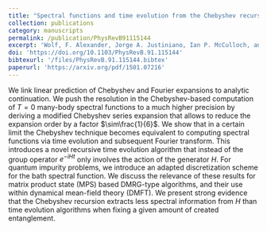 ```yaml
---
title: "Spectral functions and time evolution from the Chebyshev recursion"
collection: publications
category: manuscripts
permalink: /publication/PhysRevB91115144
excerpt: 'Wolf, F. Alexander, Jorge A. Justiniano, Ian P. McCulloch, and Ulrich Schollwöck. "Spectral functions and time evolution from the Chebyshev recursion." Physical Review B 91, no. 11 (2015): 115144.'
doi: 'https://doi.org/10.1103/PhysRevB.91.115144'
bibtexurl: '/files/PhysRevB.91.115144.bibtex'
paperurl: 'https://arxiv.org/pdf/1501.07216'
---
```



We link linear prediction of Chebyshev and Fourier expansions to analytic continuation. We push the resolution in the Chebyshev-based computation of $T=0$ many-body spectral functions to a much higher precision by deriving a modified Chebyshev series expansion that allows to reduce the expansion order by a factor $\sim\frac{1}{6}$.  We show that in a certain limit the Chebyshev technique becomes equivalent to computing spectral functions via time evolution and subsequent Fourier transform. This introduces a novel recursive time evolution algorithm that instead of the group operator $e^{-iHt}$ only involves the action of the generator $H$. For quantum impurity problems, we introduce an adapted discretization scheme for the bath spectral function. We discuss the relevance of these results for matrix product state (MPS) based DMRG-type algorithms, and their use within dynamical mean-field theory (DMFT). We present strong evidence that the Chebyshev recursion extracts less spectral information from $H$ than time evolution algorithms when fixing a given amount of created entanglement.
